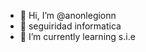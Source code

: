 - 👋 Hi, I’m @anonlegionn
- 👀 seguiridad informatica
- 🌱 I’m currently learning s.i.e

<!---
anonlegionn/anonlegionn is a ✨ special ✨ repository because its `README.md` (this file) appears on your GitHub profile.
You can click the Preview link to take a look at your changes.
--->
